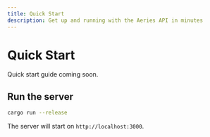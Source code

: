 ```yaml
---
title: Quick Start
description: Get up and running with the Aeries API in minutes
---
```


# Quick Start

Quick start guide coming soon.

## Run the server

```bash
cargo run --release
```

The server will start on `http://localhost:3000`.

